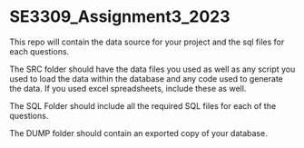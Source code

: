 # SE3309_Assignment3_2023

This repo will contain the data source for your project and the sql files for each questions.

The SRC folder should have the data files you used as well as any script you used to load the data within the database and any code used to generate the data. If you used excel spreadsheets, include these as well.

The SQL Folder should include all the required SQL files for each of the questions.

The DUMP folder should contain an exported copy of your database.
